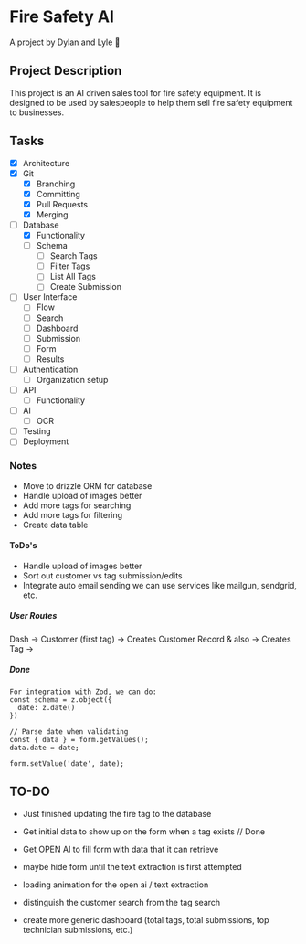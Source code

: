 # Fire Safety AI

A project by Dylan and Lyle :tada:

## Project Description

This project is an AI driven sales tool for fire safety equipment. It is designed to be used by salespeople to help them sell fire safety equipment to businesses.

## Tasks

- [x] Architecture
- [x] Git
  - [x] Branching
  - [x] Committing
  - [x] Pull Requests
  - [x] Merging
- [ ] Database
  - [x] Functionality
  - [ ] Schema
    - [ ] Search Tags
    - [ ] Filter Tags
    - [ ] List All Tags
    - [ ] Create Submission
- [ ] User Interface
  - [ ] Flow
  - [ ] Search
  - [ ] Dashboard
  - [ ] Submission
  - [ ] Form
  - [ ] Results
- [ ] Authentication
  - [ ] Organization setup
- [ ] API
  - [ ] Functionality
- [ ] AI
  - [ ] OCR
- [ ] Testing
- [ ] Deployment

### Notes

- Move to drizzle ORM for database
- Handle upload of images better
- Add more tags for searching
- Add more tags for filtering
- Create data table

#### ToDo's

- Handle upload of images better
- Sort out customer vs tag submission/edits
- Integrate auto email sending we can use services like mailgun, sendgrid, etc.

##### User Routes

Dash -> Customer (first tag) -> Creates Customer Record & also
-> Creates Tag ->

##### Done

```
For integration with Zod, we can do:
const schema = z.object({
  date: z.date()
})

// Parse date when validating
const { data } = form.getValues();
data.date = date;

form.setValue('date', date);
```

## TO-DO

- Just finished updating the fire tag to the database

- Get initial data to show up on the form when a tag exists // Done
- Get OPEN AI to fill form with data that it can retrieve
- maybe hide form until the text extraction is first attempted
- loading animation for the open ai / text extraction
- distinguish the customer search from the tag search
- create more generic dashboard (total tags, total submissions, top technician submissions, etc.)
